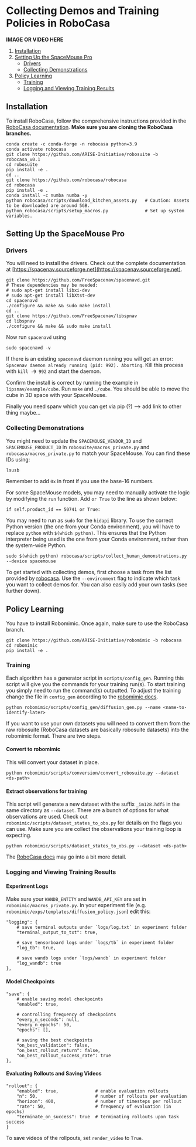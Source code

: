 # Collecting Demos and Training Policies in RoboCasa

**IMAGE OR VIDEO HERE**

1. <a href="#installation">Installation</a>
2. <a href="#setting-up-the-spacemouse-pro">Setting Up the SpaceMouse Pro</a>
    - <a href="#drivers">Drivers</a>
    - <a href="#collecting-demonstrations">Collecting Demonstrations</a>
4. <a href="#policy-learning">Policy Learning</a>
    - <a href="#training">Training</a>
    - <a href="#logging-and-viewing-training-results">Logging and Viewing Training Results</a>

## Installation

To install RoboCasa, follow the comprehensive instructions provided in the [RoboCasa documentation](https://github.com/robocasa/robocasa). **Make sure you are cloning the RoboCasa branches.**
```
conda create -c conda-forge -n robocasa python=3.9
conda activate robocasa
git clone https://github.com/ARISE-Initiative/robosuite -b robocasa_v0.1
cd robosuite
pip install -e .
cd ..
git clone https://github.com/robocasa/robocasa
cd robocasa
pip install -e .
conda install -c numba numba -y
python robocasa/scripts/download_kitchen_assets.py   # Caution: Assets to be downloaded are around 5GB.
python robocasa/scripts/setup_macros.py              # Set up system variables.
```


## Setting Up the SpaceMouse Pro
### Drivers
You will need to install the drivers. Check out the complete documentation at [https://spacenav.sourceforge.net](https://spacenav.sourceforge.net).

```
git clone https://github.com/FreeSpacenav/spacenavd.git
# These dependencies may be needed:
# sudo apt-get install libxi-dev
# sudo apt-get install libXtst-dev
cd spacenavd
./configure && make && sudo make install
cd ..
git clone https://github.com/FreeSpacenav/libspnav
cd libspnav
./configure && make && sudo make install
```
Now run `spacenavd` using 
```
sudo spacenavd -v
```
If there is an existing `spacenavd` daemon running you will get an error: `Spacenav daemon already running (pid: 992). Aborting`. Kill this process with `kill -9 992` and start the daemon.

Confirm the install is correct by running the example in `lipsnav/example/cube`. Run `make` and `./cube`. You should be able to move the cube in 3D space with your SpaceMouse.

Finally you need spanv which you can get via pip (?) --> add link to other thing maybe...

### Collecting Demonstrations
You might need to update the `SPACEMOUSE_VENDOR_ID` and `SPACEMOUSE_PRODUCT_ID` in `robosuite/macros_private.py` and `robocasa/macros_private.py` to match your SpaceMouse. You can find these IDs using:

```
lsusb
```
Remember to add `0x` in front if you use the base-16 numbers.

For some SpaceMouse models, you may need to manually activate the logic by modifying the `run` function. Add `or True` to the line as shown below:

``` 
if self.product_id == 50741 or True:
```
You may need to run as `sudo` for the `hidapi` library. To use the correct Python version (the one from your Conda environment), you will have to replace `python` with `$(which python)`. This ensures that the Python interpreter being used is the one from your Conda environment, rather than the system-wide Python.
```
sudo $(which python) robocasa/scripts/collect_human_demonstrations.py --device spacemouse 
```
To get started with collecting demos, first choose a task from the list provided by [robocasa](https://robocasa.ai/docs/tasks_scenes_assets/atomic_tasks.html). Use the `--environment` flag to indicate which task you want to collect demos for. You can also easily add your own tasks (see further down).


## Policy Learning
You have to install Robomimic. Once again, make sure to use the RoboCasa branch.
```
git clone https://github.com/ARISE-Initiative/robomimic -b robocasa
cd robomimic
pip install -e .
```

### Training
Each algorithm has a generator script in `scripts/config_gen`. Running this script will give you the commands for your training run(s). To start training you simply need to run the command(s) outputted. To adjust the training change the file in `config_gen` according to the [robomimic docs](https://robomimic.github.io/docs/tutorials/hyperparam_scan.html#step-3-set-hyperparameter-values). 
```
python robomimic/scripts/config_gen/diffusion_gen.py --name <name-to-identify-later>
```

If you want to use your own datasets you will need to convert them from the raw robosuite (RoboCasa datasets are basically robosuite datasets) into the robomimic format. There are two steps.
#### Convert to robomimic

This will convert your dataset in place.
```
python robomimic/scripts/conversion/convert_robosuite.py --dataset <ds-path>
```
#### Extract observations for training

This script will generate a new dataset with the suffix `_im128.hdf5` in the same directory as `--dataset`. There are a bunch of options for what observations are used. Check out `robomimic/scripts/dataset_states_to_obs.py` for details on the flags you can use. Make sure you are collect the observations your training loop is expecting. 
```
python robomimic/scripts/dataset_states_to_obs.py --dataset <ds-path>
```

The [RoboCasa docs](https://robocasa.ai/docs/use_cases/policy_learning.html) may go into a bit more detail.

### Logging and Viewing Training Results 
#### Experiment Logs
Make sure your `WANDB_ENTITY` and `WANDB_API_KEY` are set in `robomimic/macros_private.py`. 
In your experiment file (e.g. `robomimic/exps/templates/diffusion_policy.json`) edit this:
```
"logging": {
    # save terminal outputs under `logs/log.txt` in experiment folder
    "terminal_output_to_txt": true,
    
    # save tensorboard logs under `logs/tb` in experiment folder
    "log_tb": true,

    # save wandb logs under `logs/wandb` in experiment folder
    "log_wandb": true
},
```
#### Model Checkpoints
```
"save": {
    # enable saving model checkpoints
    "enabled": true,
    
    # controlling frequency of checkpoints
    "every_n_seconds": null,
    "every_n_epochs": 50,
    "epochs": [],
    
    # saving the best checkpoints
    "on_best_validation": false,
    "on_best_rollout_return": false,
    "on_best_rollout_success_rate": true
},
```

#### Evaluating Rollouts and Saving Videos
```
"rollout": {
    "enabled": true,              # enable evaluation rollouts
    "n": 50,                      # number of rollouts per evaluation
    "horizon": 400,               # number of timesteps per rollout
    "rate": 50,                   # frequency of evaluation (in epochs)
    "terminate_on_success": true  # terminating rollouts upon task success
}
```
To save videos of the rollpouts, set `render_video` to `True`.
